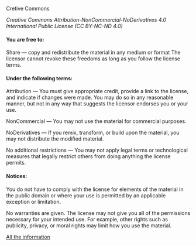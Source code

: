 Cretive Commons

*Creative Commons Attribution-NonCommercial-NoDerivatives 4.0 International Public License (CC BY-NC-ND 4.0)*

#### You are free to:

Share — copy and redistribute the material in any medium or format
The licensor cannot revoke these freedoms as long as you follow the license terms.

#### Under the following terms:

Attribution — You must give appropriate credit, provide a link to the license, and 
indicate if changes were made. You may do so in any reasonable manner, but not in 
any way that suggests the licensor endorses you or your use.

NonCommercial — You may not use the material for commercial purposes.

NoDerivatives — If you remix, transform, or build upon the material, you may not 
distribute the modified material.

No additional restrictions — You may not apply legal terms or technological measures 
that legally restrict others from doing anything the license permits.

#### Notices:

You do not have to comply with the license for elements of the material in the public 
domain or where your use is permitted by an applicable exception or limitation.

No warranties are given. The license may not give you all of the permissions necessary 
for your intended use. For example, other rights such as publicity, privacy, or moral 
rights may limit how you use the material.

[All the information](https://creativecommons.org/licenses/by-nc-nd/4.0/legalcode)
